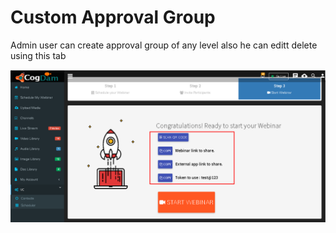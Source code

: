 # Custom Approval Group

Admin user can create approval group of any level also he can editt delete using this tab

![](../../.gitbook/assets/image%20%28199%29.png)

